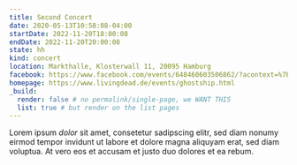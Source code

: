 ```yaml
---
title: Second Concert
date: 2020-05-13T10:58:08-04:00
startDate: 2022-11-20T18:00:08
endDate: 2022-11-20T20:00:08
state: hh
kind: concert
location: Markthalle, Klosterwall 11, 20095 Hamburg
facebook: https://www.facebook.com/events/648460603506862/?acontext=%7B%22event_action_history%22%3A[%7B%22mechanism%22%3A%22your_upcoming_events_unit%22%2C%22surface%22%3A%22bookmark%22%7D]%2C%22ref_notif_type%22%3Anull%7D
homepage: https://www.livingdead.de/events/ghostship.html
_build:
  render: false # no permalink/single-page, we WANT THIS
  list: true # but render on the list pages
---
```


Lorem ipsum *dolor* sit amet, consetetur sadipscing elitr, sed diam nonumy eirmod tempor invidunt ut labore et dolore magna aliquyam erat, sed diam voluptua. At vero eos et accusam et justo duo dolores et ea rebum. 
